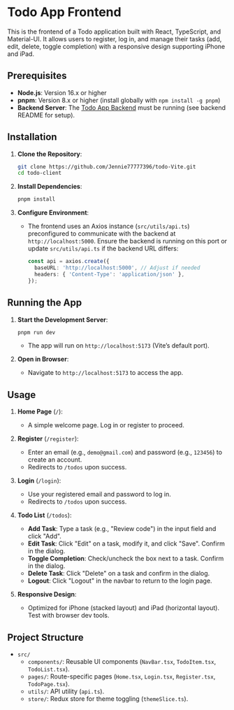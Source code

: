 # Todo App Frontend

This is the frontend of a Todo application built with React, TypeScript, and Material-UI. It allows users to register, log in, and manage their tasks (add, edit, delete, toggle completion) with a responsive design supporting iPhone and iPad.

## Prerequisites

- **Node.js**: Version 16.x or higher
- **pnpm**: Version 8.x or higher (install globally with `npm install -g pnpm`)
- **Backend Server**: The [Todo App Backend](https://github.com/your-repo/todo-server) must be running (see backend README for setup).

## Installation

1. **Clone the Repository**:
   ```bash
   git clone https://github.com/Jennie77777396/todo-Vite.git
   cd todo-client
   ```

2. **Install Dependencies**:
   ```bash
   pnpm install
   ```

3. **Configure Environment**:
   - The frontend uses an Axios instance (`src/utils/api.ts`) preconfigured to communicate with the backend at `http://localhost:5000`. Ensure the backend is running on this port or update `src/utils/api.ts` if the backend URL differs:
     ```ts
     const api = axios.create({
       baseURL: 'http://localhost:5000', // Adjust if needed
       headers: { 'Content-Type': 'application/json' },
     });
     ```

## Running the App

1. **Start the Development Server**:
   ```bash
   pnpm run dev
   ```
   - The app will run on `http://localhost:5173` (Vite’s default port).

2. **Open in Browser**:
   - Navigate to `http://localhost:5173` to access the app.

## Usage

1. **Home Page** (`/`):
   - A simple welcome page. Log in or register to proceed.

2. **Register** (`/register`):
   - Enter an email (e.g., `demo@gmail.com`) and password (e.g., `123456`) to create an account.
   - Redirects to `/todos` upon success.

3. **Login** (`/login`):
   - Use your registered email and password to log in.
   - Redirects to `/todos` upon success.

4. **Todo List** (`/todos`):
   - **Add Task**: Type a task (e.g., "Review code") in the input field and click "Add".
   - **Edit Task**: Click "Edit" on a task, modify it, and click "Save". Confirm in the dialog.
   - **Toggle Completion**: Check/uncheck the box next to a task. Confirm in the dialog.
   - **Delete Task**: Click "Delete" on a task and confirm in the dialog.
   - **Logout**: Click "Logout" in the navbar to return to the login page.

5. **Responsive Design**:
   - Optimized for iPhone (stacked layout) and iPad (horizontal layout). Test with browser dev tools.

## Project Structure

- `src/`
  - `components/`: Reusable UI components (`NavBar.tsx`, `TodoItem.tsx`, `TodoList.tsx`).
  - `pages/`: Route-specific pages (`Home.tsx`, `Login.tsx`, `Register.tsx`, `TodoPage.tsx`).
  - `utils/`: API utility (`api.ts`).
  - `store/`: Redux store for theme toggling (`themeSlice.ts`).

